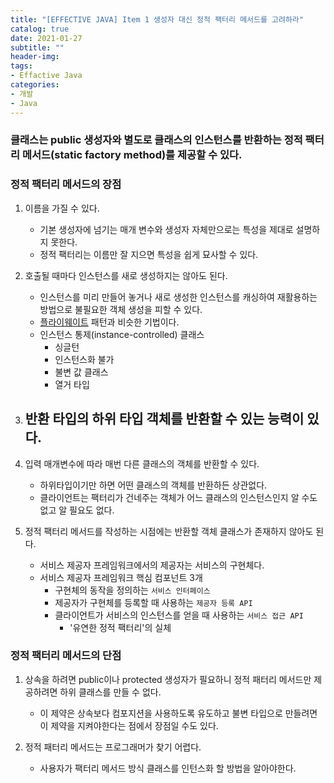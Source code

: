 ```yaml
---
title: "[EFFECTIVE JAVA] Item 1 생성자 대신 정적 팩터리 메서드를 고려하라"
catalog: true
date: 2021-01-27
subtitle: ""
header-img:
tags:
- Effactive Java
categories:
- 개발
- Java
---
```



### 클래스는 public 생성자와 별도로 클래스의 인스턴스를 반환하는 정적 팩터리 메서드(static factory method)를 제공할 수 있다.

### 정적 팩터리 메서드의 장점 
1. 이름을 가질 수 있다.
    - 기본 생성자에 넘기는 매개 변수와 생성자 자체만으로는 특성을 제대로 설명하지 못한다.
    - 정적 팩터리는 이름만 잘 지으면 특성을 쉽게 묘사할 수 있다.

2. 호출될 때마다 인스턴스를 새로 생성하지는 않아도 된다.
    - 인스턴스를 미리 만들어 놓거나 새로 생성한 인스턴스를 캐싱하여 재활용하는 방법으로 불필요한 객체 생성을 피할 수 있다.
    - [플라이웨이트](https://ko.wikipedia.org/wiki/%ED%94%8C%EB%9D%BC%EC%9D%B4%EC%9B%A8%EC%9D%B4%ED%8A%B8_%ED%8C%A8%ED%84%B4) 패턴과 비슷한 기법이다.
    - 인스턴스 통제(instance-controlled) 클래스
        - 싱글턴
        - 인스턴스화 불가
        - 불변 값 클래스
        - 열거 타입

3. 반환 타입의 하위 타입 객체를 반환할 수 있는 능력이 있다.
    - 

4. 입력 매개변수에 따라 매번 다른 클래스의 객체를 반환할 수 있다.
    - 하위타입이기만 하면 어떤 클래스의 객체를 반환하든 상관없다.
    - 클라이언트는 팩터리가 건네주는 객체가 어느 클래스의 인스턴스인지 알 수도 없고 알 필요도 없다. 

5. 정적 팩터리 메서드를 작성하는 시점에는 반환할 객체 클래스가 존재하지 않아도 된다.
    - 서비스 제공자 프레임워크에서의 제공자는 서비스의 구현체다.
    - 서비스 제공자 프레임워크 핵심 컴포넌트 3개
        - 구현체의 동작을 정의하는 `서비스 인터페이스`
        - 제공자가 구현체를 등록할 때 사용하는 `제공자 등록 API`
        - 클라이언트가 서비스의 인스턴스를 얻을 때 사용하는 `서비스 접근 API`
            - '유연한 정적 팩터리'의 실체




### 정적 팩터리 메서드의 단점

1. 상속을 하려면 public이나 protected 생성자가 필요하니 정적 패터리 메서드만 제공하려면 하위 클래스를 만들 수 없다.
    - 이 제약은 상속보다 컴포지션을 사용하도록 유도하고 불변 타입으로 만들려면 이 제약을 지켜야한다는 점에서 장점일 수도 있다.

2. 정적 패터리 메서드는 프로그래머가 찾기 어렵다.
    - 사용자가 팩터리 메서드 방식 클래스를 인턴스화 할 방법을 알아야한다.